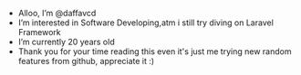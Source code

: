 - Alloo, I’m @daffavcd
- I’m interested in Software Developing,atm i still try diving on Laravel Framework
- I’m currently 20 years old
- Thank you for your time reading this even it's just me trying new random features from github, appreciate it :)

<!---
daffavcd/daffavcd is a ✨ special ✨ repository because its `README.md` (this file) appears on your GitHub profile.
You can click the Preview link to take a look at your changes.
--->
